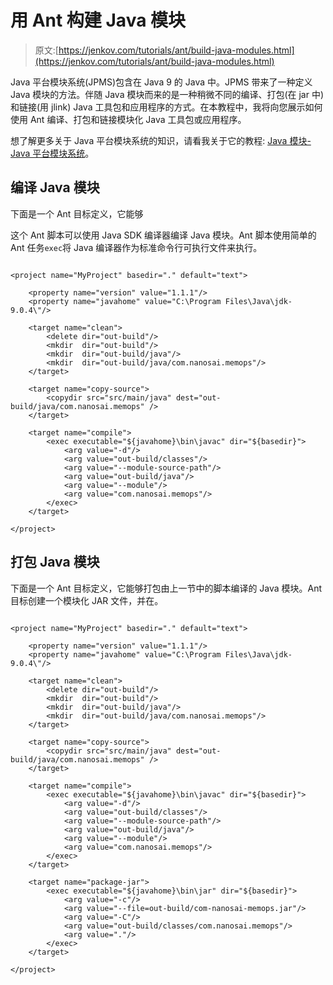 # 用 Ant 构建 Java 模块

> 原文:[https://jenkov.com/tutorials/ant/build-java-modules.html](https://jenkov.com/tutorials/ant/build-java-modules.html)

Java 平台模块系统(JPMS)包含在 Java 9 的 Java 中。JPMS 带来了一种定义 Java 模块的方法。伴随 Java 模块而来的是一种稍微不同的编译、打包(在 jar 中)和链接(用 jlink) Java 工具包和应用程序的方式。在本教程中，我将向您展示如何使用 Ant 编译、打包和链接模块化 Java 工具包或应用程序。

想了解更多关于 Java 平台模块系统的知识，请看我关于它的教程:
[Java 模块- Java 平台模块系统](/java/modules.html)。

## 编译 Java 模块

下面是一个 Ant 目标定义，它能够

这个 Ant 脚本可以使用 Java SDK 编译器编译 Java 模块。Ant 脚本使用简单的 Ant 任务`exec`将 Java 编译器作为标准命令行可执行文件来执行。

```

<project name="MyProject" basedir="." default="text">

    <property name="version" value="1.1.1"/>
    <property name="javahome" value="C:\Program Files\Java\jdk-9.0.4\"/>

    <target name="clean">
        <delete dir="out-build"/>
        <mkdir  dir="out-build"/>
        <mkdir  dir="out-build/java"/>
        <mkdir  dir="out-build/java/com.nanosai.memops"/>
    </target>

    <target name="copy-source">
        <copydir src="src/main/java" dest="out-build/java/com.nanosai.memops" />
    </target>

    <target name="compile">
        <exec executable="${javahome}\bin\javac" dir="${basedir}">
            <arg value="-d"/>
            <arg value="out-build/classes"/>
            <arg value="--module-source-path"/>
            <arg value="out-build/java"/>
            <arg value="--module"/>
            <arg value="com.nanosai.memops"/>
        </exec>
    </target>

</project>

```

## 打包 Java 模块

下面是一个 Ant 目标定义，它能够打包由上一节中的脚本编译的 Java 模块。Ant 目标创建一个模块化 JAR 文件，并在。

```

<project name="MyProject" basedir="." default="text">

    <property name="version" value="1.1.1"/>
    <property name="javahome" value="C:\Program Files\Java\jdk-9.0.4\"/>

    <target name="clean">
        <delete dir="out-build"/>
        <mkdir  dir="out-build"/>
        <mkdir  dir="out-build/java"/>
        <mkdir  dir="out-build/java/com.nanosai.memops"/>
    </target>

    <target name="copy-source">
        <copydir src="src/main/java" dest="out-build/java/com.nanosai.memops" />
    </target>

    <target name="compile">
        <exec executable="${javahome}\bin\javac" dir="${basedir}">
            <arg value="-d"/>
            <arg value="out-build/classes"/>
            <arg value="--module-source-path"/>
            <arg value="out-build/java"/>
            <arg value="--module"/>
            <arg value="com.nanosai.memops"/>
        </exec>
    </target>

    <target name="package-jar">
        <exec executable="${javahome}\bin\jar" dir="${basedir}">
            <arg value="-c"/>
            <arg value="--file=out-build/com-nanosai-memops.jar"/>
            <arg value="-C"/>
            <arg value="out-build/classes/com.nanosai.memops"/>
            <arg value="."/>
        </exec>
    </target>

</project>

```